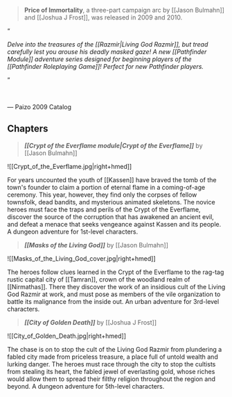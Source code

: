 > **Price of Immortality**, a three-part campaign arc by [[Jason Bulmahn]] and [[Joshua J Frost]], was released in 2009 and 2010.



“

*Delve into the treasures of the [[Razmir|Living God Razmir]], but tread carefully lest you arouse his deadly masked gaze! A new [[Pathfinder Module]] adventure series designed for beginning players of the [[Pathfinder Roleplaying Game]]! Perfect for new Pathfinder players.*

”


 

— Paizo 2009 Catalog


## Chapters

> ***[[Crypt of the Everflame module|Crypt of the Everflame]]*** by [[Jason Bulmahn]]

![[Crypt_of_the_Everflame.jpg|right+hmed]] 

For years uncounted the youth of [[Kassen]] have braved the tomb of the town's founder to claim a portion of eternal flame in a coming-of-age ceremony. This year, however, they find only the corpses of fellow townsfolk, dead bandits, and mysterious animated skeletons. The novice heroes must face the traps and perils of the Crypt of the Everflame, discover the source of the corruption that has awakened an ancient evil, and defeat a menace that seeks vengeance against Kassen and its people. A dungeon adventure for 1st-level characters.

> ***[[Masks of the Living God]]*** by [[Jason Bulmahn]]

![[Masks_of_the_Living_God_cover.jpg|right+hmed]] 

The heroes follow clues learned in the Crypt of the Everflame to the rag-tag rustic capital city of [[Tamran]], crown of the woodland realm of [[Nirmathas]]. There they discover the work of an insidious cult of the Living God Razmir at work, and must pose as members of the vile organization to battle its malignance from the inside out. An urban adventure for 3rd-level characters.

> ***[[City of Golden Death]]*** by [[Joshua J Frost]]

![[City_of_Golden_Death.jpg|right+hmed]] 

The chase is on to stop the cult of the Living God Razmir from plundering a fabled city made from priceless treasure, a place full of untold wealth and lurking danger. The heroes must race through the city to stop the cultists from stealing its heart, the fabled jewel of everlasting gold, whose riches would allow them to spread their filthy religion throughout the region and beyond. A dungeon adventure for 5th-level characters.




